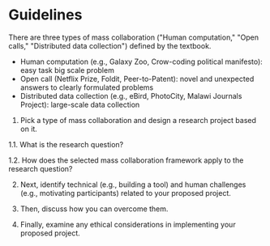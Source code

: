 # Guidelines

There are three types of mass collaboration ("Human computation," "Open calls," "Distributed data collection") defined by the textbook. 

- Human computation (e.g., Galaxy Zoo, Crow-coding political manifesto): easy task big scale problem
- Open call (Netflix Prize, Foldit, Peer-to-Patent): novel and unexpected answers to clearly formulated problems
- Distributed data collection (e.g., eBird, PhotoCity, Malawi Journals Project): large-scale data collection

1. Pick a type of mass collaboration and design a research project based on it. 

1.1. What is the research question?

1.2. How does the selected mass collaboration framework apply to the research question?

2. Next, identify technical (e.g., building a tool) and human challenges (e.g., motivating participants) related to your proposed project. 

3. Then, discuss how you can overcome them. 

4. Finally, examine any ethical considerations in implementing your proposed project.